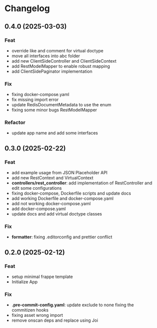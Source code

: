 # Changelog

## 0.4.0 (2025-03-03)

### Feat

- override like and comment for virtual doctype
- move all interfaces into abc folder
- add new ClientSideController and ClientSideContext
- add RestModelMapper to enable robust mapping
- add ClientSidePaginator implementation

### Fix

- fixing docker-compose.yaml
- fix missing import error
- update RedisDocumentMetadata to use the enum
- fixing some minor bugs RestModelMapper

### Refactor

- update app name and add some interfaces

## 0.3.0 (2025-02-22)

### Feat

- add example usage from JSON Placeholder API
- add new RestContext and VirtualContext
- **controllers/rest_controller**: add implementation of RestController and edit some configurations
- fixing docker-compose, Dockerfile scripts and update docs
- add working Dockerfile and docker-compose.yaml
- add not working docker-compose.yaml
- add docker-compose.yaml
- update docs and add virtual doctype classes

### Fix

- **formatter**: fixing .editorconfig and prettier conflict

## 0.2.0 (2025-02-12)

### Feat

- setup minimal frappe template
- Initialize App

### Fix

- **.pre-commit-config.yaml**: update exclude to none fixing the commitizen hooks
- fixing asset wrong import
- remove onscan deps and replace using Joi
